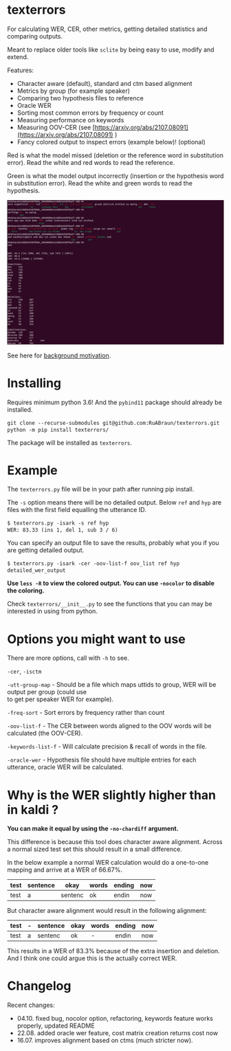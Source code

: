 
# texterrors  
  
For calculating WER, CER, other metrics, getting detailed statistics and comparing outputs. 

Meant to replace older tools like `sclite` by being easy to use, modify and extend.    
  
Features:
- Character aware (default), standard and ctm based alignment
- Metrics by group (for example speaker)
- Comparing two hypothesis files to reference
- Oracle WER
- Sorting most common errors by frequency or count
- Measuring performance on keywords
- Measuring OOV-CER (see [https://arxiv.org/abs/2107.08091](https://arxiv.org/abs/2107.08091) )
- Fancy colored output to inspect errors (example below)! (optional)

Red is what the model missed (deletion or the reference word in substitution error). Read the white and red words to read the reference.  
  
Green is what the model output incorrectly (insertion or the hypothesis word in substitution error). Read the white and green words to read the hypothesis.  
  
![Example](docs/images/texterrors_example.png)   

See here for [background motivation](https://ruabraun.github.io/jekyll/update/2020/11/27/On-word-error-rates.html).  

  
# Installing  
Requires minimum python 3.6! And the `pybind11` package should already be installed.  
```  
git clone --recurse-submodules git@github.com:RuABraun/texterrors.git  
python -m pip install texterrors/  
```  
The package will be installed as `texterrors`.  
  
# Example  
  
The `texterrors.py` file will be in your path after running pip install.  
  
The `-s` option means there will be no detailed output. Below `ref` and `hyp` are files with the first field equalling the utterance ID.  
```  
$ texterrors.py -isark -s ref hyp  
WER: 83.33 (ins 1, del 1, sub 3 / 6)  
```  
  
You can specify an output file to save the results, probably what you if you are getting detailed output.  
```  
$ texterrors.py -isark -cer -oov-list-f oov_list ref hyp detailed_wer_output  
```  
**Use `less -R` to view the colored output. You can use `-nocolor` to disable the coloring.**

Check `texterrors/__init__.py` to see the functions that you can may be interested in using from python. 

# Options you might want to use
There are more options, call with `-h` to see.  
  
`-cer`, `-isctm`

`-utt-group-map` - Should be a file which maps uttids to group, WER will be output per group (could use  
to get per speaker WER for example).  
  
`-freq-sort` - Sort errors by frequency rather than count
  
`-oov-list-f` - The CER between words aligned to the OOV words will be calculated (the OOV-CER).   
  
`-keywords-list-f` - Will calculate precision & recall of words in the file.

`-oracle-wer` - Hypothesis file should have multiple entries for each utterance, oracle WER will be calculated.
  
# Why is the WER slightly higher than in kaldi ?  
  
**You can make it equal by using the `-no-chardiff` argument.**  
  
This difference is because this tool does character aware alignment. Across a normal sized test set this should result in a small difference.   
  
In the below example a normal WER calculation would do a one-to-one mapping and arrive at a WER of 66.67\%.  
  
| test | sentence | okay    | words | ending | now |  
|------|----------|---------|-------|--------|-----|  
| test | a        | sentenc | ok    | endin  | now |  
  
But character aware alignment would result in the following alignment:  
  
| test | - | sentence | okay | words | ending | now |  
|------|---|----------|------|-------|--------|-----|  
| test | a | sentenc  | ok   | -     | endin  | now |  
  
This results in a WER of 83.3\% because of the extra insertion and deletion. And I think one could argue this is the actually correct WER.

# Changelog

Recent changes:  
  
- 04.10. fixed bug, nocolor option, refactoring, keywords feature works properly, updated README
- 22.08. added oracle wer feature, cost matrix creation returns cost now  
- 16.07. improves alignment based on ctms (much stricter now).  
